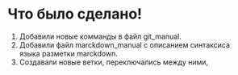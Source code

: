 # Что было сделано!  
1. Добавили  новые комманды в файл git_manual.  
2. Добавили файл marckdown_manual с описанием синтаксиса  
   языка разметки marckdown.
3. Создавали новые ветки, переключались между ними,  
   